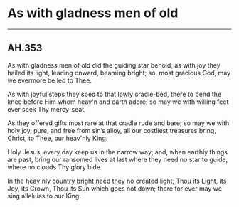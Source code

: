 # As with gladness men of old

***

## AH.353

As with gladness men of old
did the guiding star behold;
as with joy they hailed its light,
leading onward, beaming bright;
so, most gracious God, may we
evermore be led to Thee.

As with joyful steps they sped
to that lowly cradle-bed,
there to bend the knee before
Him whom heav'n and earth adore;
so may we with willing feet
ever seek Thy mercy-seat.

As they offered gifts most rare
at that cradle rude and bare;
so may we with holy joy,
pure, and free from sin’s alloy,
all our costliest treasures bring,
Christ, to Thee, our heav'nly King.

Holy Jesus, every day
keep us in the narrow way;
and, when earthly things are past,
bring our ransomed lives at last
where they need no star to guide,
where no clouds Thy glory hide.

In the heav'nly country bright
need they no created light;
Thou its Light, its Joy, its Crown,
Thou its Sun which goes not down;
there for ever may we sing
alleluias to our King.
